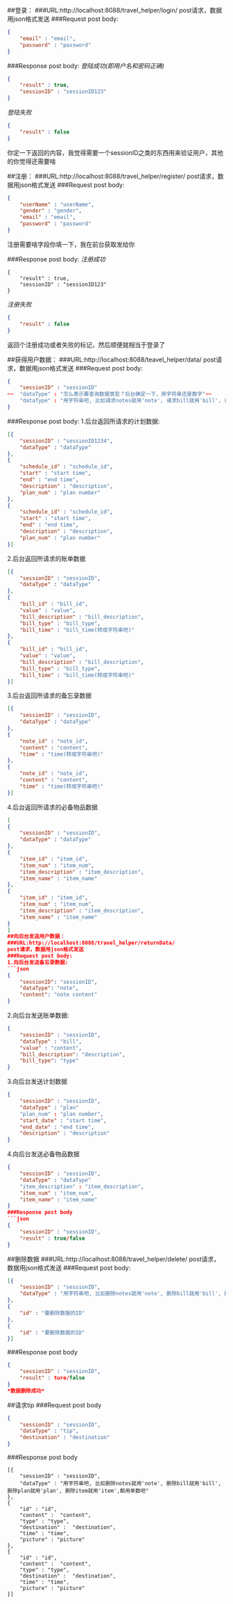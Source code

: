 ##登录：
###URL:http://localhost:8088/travel_helper/login/
post请求，数据用json格式发送
###Request post body:
```json
{
	"email" : "email",
	"password" : "password"
}
```
###Response post body:
*登陆成功(即用户名和密码正确)*
```json
{
	"result" : true,
	"sessionID" : "sessionID123"
}
```
*登陆失败*
```json
{
	"result" : false
}
```
你定一下返回的内容，我觉得需要一个sessionID之类的东西用来验证用户，其他的你觉得还需要啥


##注册：
###URL:http://localhost:8088/travel_helper/register/
post请求，数据用json格式发送
###Request post body:
```json
{
	"userName" : "userName",
	"gender" : "gender",
	"email" : "email",
	"password" : "password"
}
```
注册需要啥字段你填一下，我在前台获取发给你

###Response post body:
*注册成功*
```josn
{
	"result" : true,
	"sessionID" : "sessionID123"
}
```
*注册失败*
```json
{
	"result" : false
}
```
返回个注册成功或者失败的标记，然后顺便就相当于登录了

##获得用户数据：
###URL:http://localhost:8088/teavel_helper/data/
post请求，数据用json格式发送
###Request post body:
```json
{
	"sessionID" : "sessionID"
~~	"dataType" : "怎么表示要查询数据类型？后台确定一下，用字符串还是数字"~~
	"dataType" : "用字符串吧, 比如请求notes就用'note', 请求bill就用'bill', 请求plan就用'plan', 都用单数吧"
}
```
###Response post body:
1.后台返回所请求的计划数据:
```json
[{
	"sessionID" : "sessionID1234",
	"dataType" : "dataType"
},
{
	"schedule_id" : "schedule_id",
	"start" : "start time",
	"end" : "end time",
	"description" : "description",
	"plan_num" : "plan number"
},
{
	"schedule_id" : "schedule_id",
	"start" : "start time",
	"end" : "end time",
	"description" : "description",
	"plan_num" : "plan number"
}]
```
2.后台返回所请求的账单数据
```json
[{
	"sessionID" : "sessionID",
	"dataType" : "dataType"
},
{
	"bill_id" : "bill_id",
	"value" : "value",
	"bill_description" : "bill_description",
	"bill_type" : "bill_type",
	"bill_time" : "bill_time(转成字符串吧)"
},
{
	"bill_id" : "bill_id",
	"value" : "value",
	"bill_description" : "bill_description",
	"bill_type" : "bill_type",
	"bill_time" : "bill_time(转成字符串吧)"
}]
```
3.后台返回所请求的备忘录数据
```json
[{
	"sessionID" : "sessionID",
	"dataType" : "dataType"
},
{
	"note_id" : "note_id",
	"content" : "content",
	"time" : "time(转成字符串吧)"
},
{
	"note_id" : "note_id",
	"content" : "content",
	"time" : "time(转成字符串吧)"
}]
```
4.后台返回所请求的必备物品数据
```json
[
{
	"sessionID" : "sessionID",
	"dataType" : "dataType"
},
{
	"item_id" : "item_id",
	"item_num" : "item_num",
	"item_description" : "item_description",
	"item_name" : "item_name"
},
{
	"item_id" : "item_id",
	"item_num" : "item_num",
	"item_description" : "item_description",
	"item_name" : "item_name"
}
]
##向后台发送用户数据：
###URL:http://localhost:8088/travel_helper/returnData/
post请求，数据用json格式发送
###Request post body:
1.向后台发送备忘录数据:
```json
{
	"sessionID": "sessionID",
	"dataType": "note",
	"content": "note content"
}
```
2.向后台发送账单数据:
```json
{
	"sessionID" : "sessionID",
	"dataType" : "bill",
	"value" : "content",
	"bill_description": "description",
	"bill_type": "type"
}
```
3.向后台发送计划数据
```json
{
	"sessionID" : "sessionID",
	"dataType" : "plan"
	"plan_num" : "plan number",
	"start_date" : "start time",
	"end_date" : "end time",
	"description" : "description"
}
```
4.向后台发送必备物品数据
```json
{
	"sessionID" : "sessionID",
	"dataType" : "dataType"
	"item_description" : "item_description",
	"item_num" : "item_num",
	"item_name" : "item_name"
}
###Response post body  
```json
{
	"sessionID" : "sessionID",
	"result" : true/false
}
```

##删除数据
###URL:http://localhost:8088/travel_helper/delete/
post请求，数据用json格式发送
###Request post body:
```json
[{
	"sessionID" : "sessionID",
	"dataType" : "用字符串吧, 比如删除notes就用'note', 删除bill就用'bill', 删除plan就用'plan', 删除item就用'item',都用单数吧"
},
{
	"id" : "要删除数据的ID"
},
{
	"id" : "要删除数据的ID"
}]
```
###Response post body
```json
{
	"sessionID" : "sessionID",
	"result" : ture/false
}
*数据删除成功*
```
##请求tip
###Request post body
```json
{
	"sessionID" : "sessionID",
	"dataType" : "tip",
	"destination" : "destination"
}
```
###Response post body
```
[{
	"sessionID" : "sessionID",
	"dataType" : "用字符串吧, 比如删除notes就用'note', 删除bill就用'bill', 删除plan就用'plan', 删除item就用'item',都用单数吧"
},
{
	"id" : "id",
	"content" :  "content",
	"type" : "type",
	"destination" :  "destination",
	"time" : "time",
	"picture" : "picture"
},
{
	"id" : "id",
	"content" :  "content",
	"type" : "type",
	"destination" :  "destination",
	"time" : "time",
	"picture" : "picture"
}]
```
